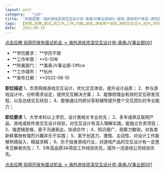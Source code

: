 ```yaml
---
layout:	post
category:	"job"
title:	"网易招聘：海外游戏资深交互设计师-美泰JV事业部001-游戏-游戏用户体验-游戏交互设计-杭州学历不限5-10年"
tags:	[网易,招聘,面试,找工作,工作,内推,游戏,游戏用户体验,游戏交互设计,杭州,学历不限,5-10年]
date:	2022-08-10
---
```


[点击应聘 投简历就有面试机会 -> 海外游戏资深交互设计师-美泰JV事业部001](http://mobile.bole.netease.com/bole/boleDetail?id=12417&employeeId=346f03c3cda5f04c&key=all)



- **学历要求： **学历不限
- **工作年限： **5-10年
- **所属部门： **美泰JV事业部-Office
- **工作城市： **杭州
- **发布日期： **2022-08-10



**职位描述**
1、负责网络游戏交互设计，优化交互体验，提升设计品质；
2、参与游戏设计中，分析需求设定，提供交互解决方案；
3、能够梳理出有效的交互研发流程，以及总结交互经验；
4、能够通过内部分享和辅导提升整个交互团队的专业能力；



**职位要求**
1、大学本科以上学历，设计类相关专业优先；
2、多年成熟互联网产品、游戏或软件类交互设计经验，对交互设计有深入理解实践，能独立负责项目；
3、强逻辑思维，善于沟通表达，协调合作；
4、知识面广、观察力敏锐，对各类新鲜事物有强烈兴趣并乐于实践；
5、富于创造力、激情、主动性，对设计工作能够热情投入、精益求精；
6、乐于投身游戏行业，对游戏产品的交互设计有一定思考见解者优先；
7、5年高品质3A项目工作经验优先，国外一流游戏公司经验优先。



[点击应聘 投简历就有面试机会 -> 海外游戏资深交互设计师-美泰JV事业部001](http://mobile.bole.netease.com/bole/boleDetail?id=12417&employeeId=346f03c3cda5f04c&key=all)